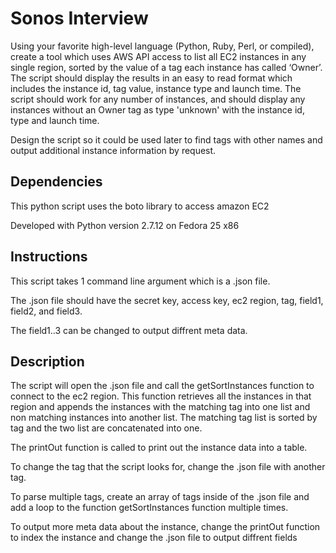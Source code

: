 # Sonos Interview
Using your favorite high-level language (Python, Ruby, Perl, or compiled), create a tool which uses AWS API access to list all EC2 instances in any single region, sorted by the value of a tag each instance has called ‘Owner’.  The script should display the results in an easy to read format which includes the instance id, tag value, instance type and launch time.  The script should work for any number of instances, and should display any instances without an Owner tag as type 'unknown' with the instance id, type and launch time.  

Design the script so it could be used later to find tags with other names and output additional instance information by request.

## Dependencies 

This python script uses the boto library to access amazon EC2

Developed with Python version 2.7.12 on Fedora 25 x86


## Instructions

This script takes 1 command line argument which is a .json file.

The .json file should have the secret key, access key, ec2 region, tag, field1, field2, and field3.

The field1..3 can be changed to output diffrent meta data.

## Description

The script will open the .json file and call the getSortInstances function to connect to the ec2 region. 
This function retrieves all the instances in that region and appends the instances with the matching tag into one list and non matching instances into another list. 
The matching tag list is sorted by tag and the two list are concatenated into one.

The printOut function is called to print out the instance data into a table.

To change the tag that the script looks for, change the .json file with 
another tag.

To parse multiple tags, create an array of tags inside of the .json file
and add a loop to the function getSortInstances function multiple times.

To output more meta data about the instance, change the printOut function to index the instance and change the .json file to output diffrent fields

